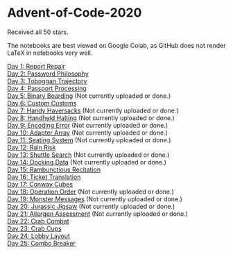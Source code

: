 # Advent-of-Code-2020

Received all 50 stars.
 
The notebooks are best viewed on Google Colab, as GitHub does not render LaTeX in notebooks very well.

[Day 1: Report Repair](https://github.com/mustafa-hotaki/Advent-of-Code-2020/blob/main/Day1/Day1.ipynb) \
[Day 2: Password Philosophy](https://github.com/mustafa-hotaki/Advent-of-Code-2020/blob/main/Day2/Day2.ipynb) \
[Day 3: Toboggan Trajectory](https://github.com/mustafa-hotaki/Advent-of-Code-2020/blob/main/Day3/Day3.ipynb) \
[Day 4: Passport Processing](https://github.com/mustafa-hotaki/Advent-of-Code-2020/blob/main/Day4/Day4.ipynb) \
[Day 5: Binary Boarding](https://github.com/mustafa-hotaki/Advent-of-Code-2020/blob/main/Day5/Day5.ipynb) (Not currently uploaded or done.) \
[Day 6: Custom Customs](https://github.com/mustafa-hotaki/Advent-of-Code-2020/blob/main/Day6/Day6.ipynb) \
[Day 7: Handy Haversacks](https://github.com/mustafa-hotaki/Advent-of-Code-2020/blob/main/Day7/Day7.ipynb) (Not currently uploaded or done.) \
[Day 8: Handheld Halting](https://github.com/mustafa-hotaki/Advent-of-Code-2020/blob/main/Day8/Day8.ipynb) (Not currently uploaded or done.) \
[Day 9: Encoding Error](https://github.com/mustafa-hotaki/Advent-of-Code-2020/blob/main/Day9/Day9.ipynb) (Not currently uploaded or done.) \
[Day 10: Adapter Array](https://github.com/mustafa-hotaki/Advent-of-Code-2020/blob/main/Day10/Day10.ipynb) (Not currently uploaded or done.) \
[Day 11: Seating System](https://github.com/mustafa-hotaki/Advent-of-Code-2020/blob/main/Day11/Day11.ipynb) (Not currently uploaded or done.) \
[Day 12: Rain Risk](https://github.com/mustafa-hotaki/Advent-of-Code-2020/blob/main/Day12/Day12.ipynb) \
[Day 13: Shuttle Search](https://github.com/mustafa-hotaki/Advent-of-Code-2020/blob/main/Day13/Day13.ipynb) (Not currently uploaded or done.) \
[Day 14: Docking Data](https://github.com/mustafa-hotaki/Advent-of-Code-2020/blob/main/Day14/Day14.ipynb) (Not currently uploaded or done.) \
[Day 15: Rambunctious Recitation](https://github.com/mustafa-hotaki/Advent-of-Code-2020/blob/main/Day15/Day15.ipynb) \
[Day 16: Ticket Translation](https://github.com/mustafa-hotaki/Advent-of-Code-2020/blob/main/Day16/Day16.ipynb) \
[Day 17: Conway Cubes](https://github.com/mustafa-hotaki/Advent-of-Code-2020/blob/main/Day17/Day17.ipynb) \
[Day 18: Operation Order](https://github.com/mustafa-hotaki/Advent-of-Code-2020/blob/main/Day18/Day18.ipynb) (Not currently uploaded or done.) \
[Day 19: Monster Messages](https://github.com/mustafa-hotaki/Advent-of-Code-2020/blob/main/Day19/Day19.ipynb) (Not currently uploaded or done.) \
[Day 20: Jurassic Jigsaw](https://github.com/mustafa-hotaki/Advent-of-Code-2020/blob/main/Day20/Day20.ipynb) (Not currently uploaded or done.) \
[Day 21: Allergen Assessment](https://github.com/mustafa-hotaki/Advent-of-Code-2020/blob/main/Day21/Day21.ipynb) (Not currently uploaded or done.) \
[Day 22: Crab Combat](https://github.com/mustafa-hotaki/Advent-of-Code-2020/blob/main/Day22/Day22.ipynb) \
[Day 23: Crab Cups](https://github.com/mustafa-hotaki/Advent-of-Code-2020/blob/main/Day23/Day23.ipynb) \
[Day 24: Lobby Layout](https://github.com/mustafa-hotaki/Advent-of-Code-2020/blob/main/Day24/Day24.ipynb) \
[Day 25: Combo Breaker](https://github.com/mustafa-hotaki/Advent-of-Code-2020/blob/main/Day25/Day25.ipynb)
